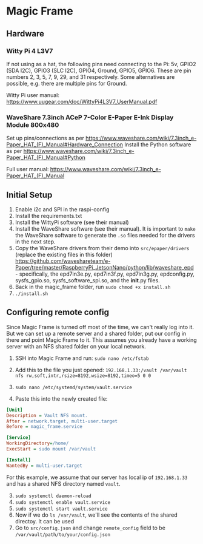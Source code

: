 # Magic Frame

## Hardware

### Witty Pi 4 L3V7

If not using as a hat, the following pins need connecting to the Pi:
5v, GPIO2 (SDA I2C), GPIO3 (SLC I2C), GPIO4, Ground, GPIO5, GPIO6. These are pin numbers 2, 3, 5, 7, 9, 29, and 31 respectively. Some alternatives are possible, e.g. there are multiple pins for Ground.

Witty Pi user manual: https://www.uugear.com/doc/WittyPi4L3V7_UserManual.pdf

### WaveShare 7.3inch ACeP 7-Color E-Paper E-Ink Display Module 800x480
Set up pins/connections as per https://www.waveshare.com/wiki/7.3inch_e-Paper_HAT_(F)_Manual#Hardware_Connection
Install the Python software as per https://www.waveshare.com/wiki/7.3inch_e-Paper_HAT_(F)_Manual#Python

Full user manual: https://www.waveshare.com/wiki/7.3inch_e-Paper_HAT_(F)_Manual

## Initial Setup
1. Enable i2c and SPI in the raspi-config
2. Install the requirements.txt
3. Install the WittyPi software (see their manual)
4. Install the WaveShare software (see their manual). It is important to `make` the WaveShare software to generate the `.so` files needed for the drivers in the next step.
5. Copy the WaveShare drivers from their demo into `src/epaper/drivers` (replace the existing files in this folder) https://github.com/waveshareteam/e-Paper/tree/master/RaspberryPi_JetsonNano/python/lib/waveshare_epd - specifically, the epd7in3e.py, epd7in3f.py, epd7in3g.py, epdconfig.py, sysfs_gpio.so, sysfs_software_spi.so, and the __init__.py files.
5. Back in the magic_frame folder, run `sudo chmod +x install.sh`
6. `./install.sh`

## Configuring remote config

Since Magic Frame is turned off most of the time, we can't really log into it. But we can set up a remote server and a shared folder, put our config in there and point Magic Frame to it.
This assumes you already have a working server with an NFS shared folder on your local network.

1. SSH into Magic Frame and run:
`sudo nano /etc/fstab `

1. Add this to the file you just opened:
`192.168.1.33:/vault /var/vault nfs rw,soft,intr,rsize=8192,wsize=8192,timeo=5 0 0`

2. `sudo nano /etc/systemd/system/vault.service`

3. Paste this into the newly created file:
```ini
[Unit]
Description = Vault NFS mount.
After = network.target, multi-user.target
Before = magic_frame.service

[Service]
WorkingDirectory=/home/
ExecStart = sudo mount /var/vault

[Install]
WantedBy = multi-user.target
```
For this example, we assume that our server has local ip of `192.168.1.33` and has a shared NFS directory named `vault`.

3. `sudo systemctl daemon-reload`
4. `sudo systemctl enable vault.service`
5. `sudo systemctl start vault.service`
6. Now if we do `ls /var/vault`, we'll see the contents of the shared directoy. It can be used
7. Go to `src/config.json` and change `remote_config` field to be `/var/vault/path/to/your/config.json`
